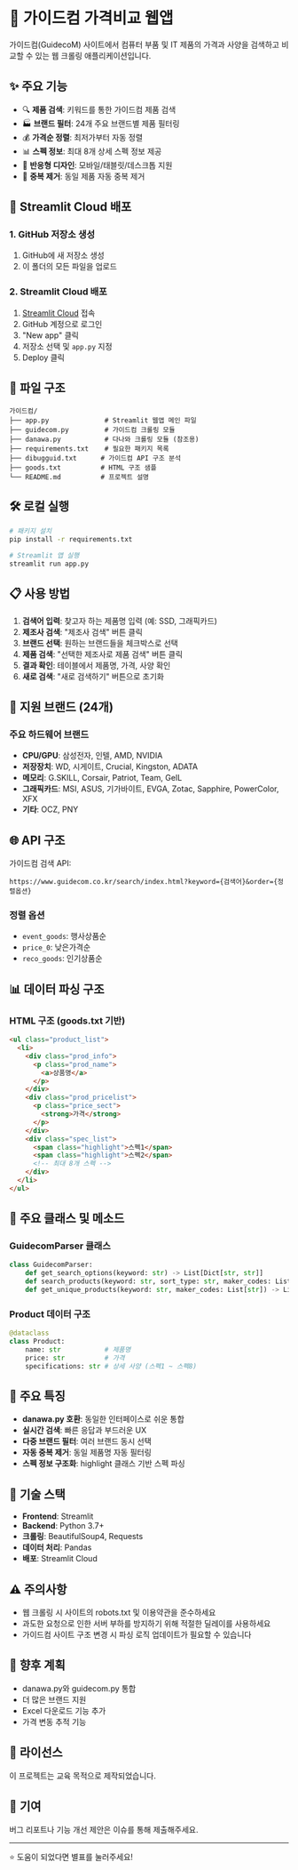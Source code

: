 # 🛒 가이드컴 가격비교 웹앱

가이드컴(GuidecoM) 사이트에서 컴퓨터 부품 및 IT 제품의 가격과 사양을 검색하고 비교할 수 있는 웹 크롤링 애플리케이션입니다.

## ✨ 주요 기능

- 🔍 **제품 검색**: 키워드를 통한 가이드컴 제품 검색
- 🏭 **브랜드 필터**: 24개 주요 브랜드별 제품 필터링
- 💰 **가격순 정렬**: 최저가부터 자동 정렬
- 📊 **스펙 정보**: 최대 8개 상세 스펙 정보 제공
- 📱 **반응형 디자인**: 모바일/태블릿/데스크톱 지원
- 🔄 **중복 제거**: 동일 제품 자동 중복 제거

## 🚀 Streamlit Cloud 배포

### 1. GitHub 저장소 생성
1. GitHub에 새 저장소 생성
2. 이 폴더의 모든 파일을 업로드

### 2. Streamlit Cloud 배포
1. [Streamlit Cloud](https://streamlit.io/cloud) 접속
2. GitHub 계정으로 로그인
3. "New app" 클릭
4. 저장소 선택 및 `app.py` 지정
5. Deploy 클릭

## 📁 파일 구조

```
가이드컴/
├── app.py              # Streamlit 웹앱 메인 파일
├── guidecom.py         # 가이드컴 크롤링 모듈
├── danawa.py           # 다나와 크롤링 모듈 (참조용)
├── requirements.txt    # 필요한 패키지 목록
├── dibugguid.txt      # 가이드컴 API 구조 분석
├── goods.txt          # HTML 구조 샘플
└── README.md          # 프로젝트 설명
```

## 🛠️ 로컬 실행

```bash
# 패키지 설치
pip install -r requirements.txt

# Streamlit 앱 실행
streamlit run app.py
```

## 📋 사용 방법

1. **검색어 입력**: 찾고자 하는 제품명 입력 (예: SSD, 그래픽카드)
2. **제조사 검색**: "제조사 검색" 버튼 클릭
3. **브랜드 선택**: 원하는 브랜드들을 체크박스로 선택
4. **제품 검색**: "선택한 제조사로 제품 검색" 버튼 클릭
5. **결과 확인**: 테이블에서 제품명, 가격, 사양 확인
6. **새로 검색**: "새로 검색하기" 버튼으로 초기화

## 🎯 지원 브랜드 (24개)

### 주요 하드웨어 브랜드
- **CPU/GPU**: 삼성전자, 인텔, AMD, NVIDIA
- **저장장치**: WD, 시게이트, Crucial, Kingston, ADATA
- **메모리**: G.SKILL, Corsair, Patriot, Team, GeIL
- **그래픽카드**: MSI, ASUS, 기가바이트, EVGA, Zotac, Sapphire, PowerColor, XFX
- **기타**: OCZ, PNY

## 🌐 API 구조

가이드컴 검색 API:
```
https://www.guidecom.co.kr/search/index.html?keyword={검색어}&order={정렬옵션}
```

### 정렬 옵션
- `event_goods`: 행사상품순
- `price_0`: 낮은가격순  
- `reco_goods`: 인기상품순

## 📊 데이터 파싱 구조

### HTML 구조 (goods.txt 기반)
```html
<ul class="product_list">
  <li>
    <div class="prod_info">
      <p class="prod_name">
        <a>상품명</a>
      </p>
    </div>
    <div class="prod_pricelist">
      <p class="price_sect">
        <strong>가격</strong>
      </p>
    </div>
    <div class="spec_list">
      <span class="highlight">스펙1</span>
      <span class="highlight">스펙2</span>
      <!-- 최대 8개 스펙 -->
    </div>
  </li>
</ul>
```

## 🔧 주요 클래스 및 메소드

### GuidecomParser 클래스
```python
class GuidecomParser:
    def get_search_options(keyword: str) -> List[Dict[str, str]]
    def search_products(keyword: str, sort_type: str, maker_codes: List[str], limit: int) -> List[Product]
    def get_unique_products(keyword: str, maker_codes: List[str]) -> List[Product]
```

### Product 데이터 구조
```python
@dataclass
class Product:
    name: str           # 제품명
    price: str          # 가격
    specifications: str # 상세 사양 (스펙1 ~ 스펙8)
```

## 🎨 주요 특징

- **danawa.py 호환**: 동일한 인터페이스로 쉬운 통합
- **실시간 검색**: 빠른 응답과 부드러운 UX
- **다중 브랜드 필터**: 여러 브랜드 동시 선택
- **자동 중복 제거**: 동일 제품명 자동 필터링
- **스펙 정보 구조화**: highlight 클래스 기반 스펙 파싱

## 🔧 기술 스택

- **Frontend**: Streamlit
- **Backend**: Python 3.7+
- **크롤링**: BeautifulSoup4, Requests
- **데이터 처리**: Pandas
- **배포**: Streamlit Cloud

## ⚠️ 주의사항

- 웹 크롤링 시 사이트의 robots.txt 및 이용약관을 준수하세요
- 과도한 요청으로 인한 서버 부하를 방지하기 위해 적절한 딜레이를 사용하세요
- 가이드컴 사이트 구조 변경 시 파싱 로직 업데이트가 필요할 수 있습니다

## 🚀 향후 계획

- danawa.py와 guidecom.py 통합
- 더 많은 브랜드 지원
- Excel 다운로드 기능 추가
- 가격 변동 추적 기능

## 📝 라이선스

이 프로젝트는 교육 목적으로 제작되었습니다.

## 🤝 기여

버그 리포트나 기능 개선 제안은 이슈를 통해 제출해주세요.

---

⭐ 도움이 되었다면 별표를 눌러주세요!